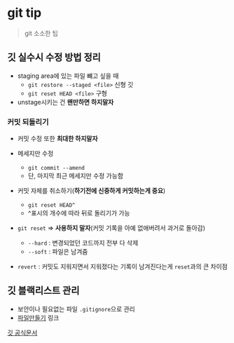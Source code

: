 # git tip

> git 소소한 팁





## 깃 실수시 수정 방법 정리

- staging area에 있는 파일 뺴고 싶을 때
  - `git restore --staged <file>` 신형 깃
  - `git reset HEAD <file>` 구형
- unstage시키는 건 **왠만하면 하지말자**



### 커밋 되돌리기

- 커밋 수정 또한 **최대한 하지말자**
- 메세지만 수정
  - `git commit --amend`
  - 단, 마지막 최근 메세지만 수정 가능함
- 커밋 자체를 취소하기(**하기전에 신중하게 커밋하는게 중요**)
  - `git reset HEAD^`
  - ^표시의 개수에 따라 뒤로 돌리기가 가능
- `git reset` => **사용하지 말자**(커밋 기록을 아예 없애버려서 과거로 돌아감)
  - `--hard` : 변경되었던 코드까지 전부 다 삭제
  - `--soft` : 파일은 남겨줌

- `revert` : 커밋도 지워지면서 지워졌다는 기록이 남겨진다는게 `reset`과의 큰 차이점



## 깃 블랙리스트 관리

- 보안이나 필요없는 파일 `.gitignore`으로 관리
- [파일만들기](https://www.toptal.com/developers/gitignore) 링크



[깃 공식문서](https://git-scm.com/book/en/v2)
